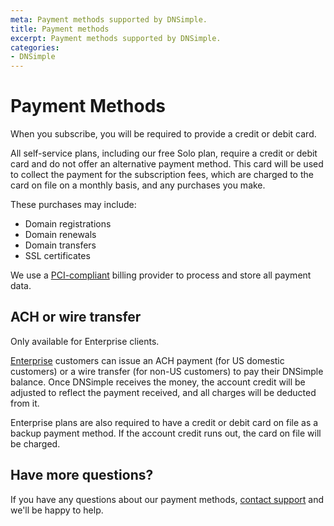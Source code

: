 ```yaml
---
meta: Payment methods supported by DNSimple.
title: Payment methods
excerpt: Payment methods supported by DNSimple.
categories:
- DNSimple
---
```


# Payment Methods

When you subscribe, you will be required to provide a credit or debit card.

All self-service plans, including our free Solo plan, require a credit or debit card and do not offer an alternative payment method. This card will be used to collect the payment for the subscription fees, which are charged to the card on file on a monthly basis, and any purchases you make.

These purchases may include:

- Domain registrations
- Domain renewals
- Domain transfers
- SSL certificates

We use a [PCI-compliant](https://stripe.com/guides/pci-compliance) billing provider to process and store all payment data.

## ACH or wire transfer

<info>
Only available for Enterprise clients.
</info>

[Enterprise](https://dnsimple.com/sales) customers can issue an ACH payment (for US domestic customers) or a wire transfer (for non-US customers) to pay their DNSimple balance. Once DNSimple receives the money, the account credit will be adjusted to reflect the payment received, and all charges will be deducted from it. 

Enterprise plans are also required to have a credit or debit card on file as a backup payment method. If the account credit runs out, the card on file will be charged.

## Have more questions?

If you have any questions about our payment methods, [contact support](/articles/dnsimple-support/) and we'll be happy to help. 
